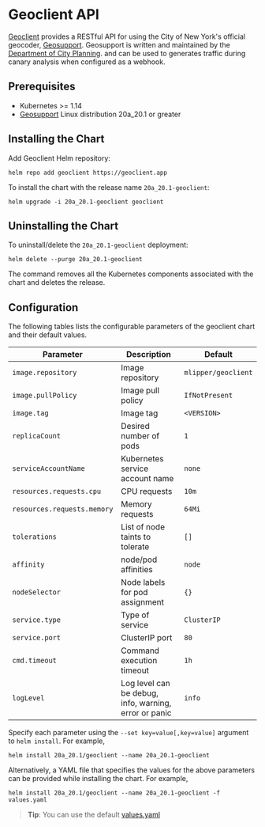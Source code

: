 # Geoclient API

[Geoclient](https://github.com/mlipper/geoclient) provides a RESTful API for using the City of New York's official geocoder,
[Geosupport](http://www.nyc.gov/html/dcp/html/bytes/applbyte.shtml#geocoding_application). Geosupport is written and maintained
by the [Department of City Planning](https://www1.nyc.gov/site/planning/index.page).
and can be used to generates traffic during canary analysis when configured as a webhook.

## Prerequisites

* Kubernetes >= 1.14
* [Geosupport](http://www.nyc.gov/html/dcp/html/bytes/applbyte.shtml#geocoding_application) Linux distribution 20a_20.1 or greater

## Installing the Chart

Add Geoclient Helm repository:

```console
helm repo add geoclient https://geoclient.app
```

To install the chart with the release name `20a_20.1-geoclient`:

```console
helm upgrade -i 20a_20.1-geoclient geoclient
```

## Uninstalling the Chart

To uninstall/delete the `20a_20.1-geoclient` deployment:

```console
helm delete --purge 20a_20.1-geoclient
```

The command removes all the Kubernetes components associated with the chart and deletes the release.

## Configuration

The following tables lists the configurable parameters of the geoclient chart and their default values.

Parameter | Description | Default
--- | --- | ---
`image.repository` | Image repository | `mlipper/geoclient`
`image.pullPolicy` | Image pull policy | `IfNotPresent`
`image.tag` | Image tag | `<VERSION>`
`replicaCount` | Desired number of pods | `1`
`serviceAccountName` | Kubernetes service account name | `none`
`resources.requests.cpu` | CPU requests | `10m`
`resources.requests.memory` | Memory requests | `64Mi`
`tolerations` | List of node taints to tolerate | `[]`
`affinity` | node/pod affinities | `node`
`nodeSelector` | Node labels for pod assignment | `{}`
`service.type` | Type of service | `ClusterIP`
`service.port` | ClusterIP port | `80`
`cmd.timeout` | Command execution timeout | `1h`
`logLevel` | Log level can be debug, info, warning, error or panic | `info`

Specify each parameter using the `--set key=value[,key=value]` argument to `helm install`. For example,

```console
helm install 20a_20.1/geoclient --name 20a_20.1-geoclient
```

Alternatively, a YAML file that specifies the values for the above parameters can be provided while installing the chart. For example,

```console
helm install 20a_20.1/geoclient --name 20a_20.1-geoclient -f values.yaml
```

> **Tip**: You can use the default [values.yaml](values.yaml)
